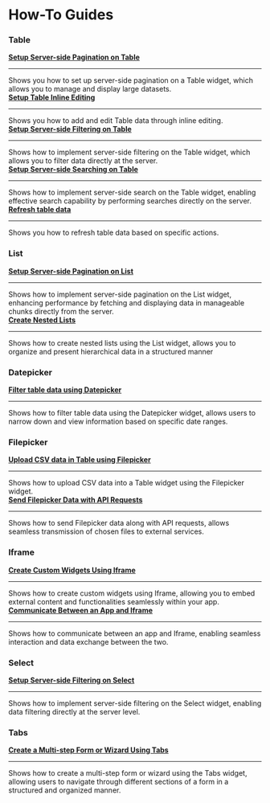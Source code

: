 # How-To Guides

### Table

<div class="containerGridSampleApp">
  <div class="containerColumnSampleApp columnGrid column-one">
        <div class="containerCol">
            <a href="/build-apps/how-to-guides/Server-side-pagination-in-table"><strong>Setup Server-side Pagination on Table</strong></a>
        </div> <hr/>
        <div class="containerDescription">Shows you how to set up server-side pagination on a Table widget, which allows you to manage and display large datasets.</div>
    </div>
    <div class="containerColumnSampleApp columnGrid column-two">
        <div class="containerCol">
           <a href="/reference/widgets/table/inline-editing"><strong>Setup Table Inline Editing</strong></a>
        </div><hr/>
        <div class="containerDescription">Shows you how to add and edit Table data through inline editing. </div>
    </div>
</div>
<div class="containerGridSampleApp">
    <div class="containerColumnSampleApp columnGrid column-one">
        <div class="containerCol">
            <a href="/build-apps/how-to-guides/Server-side-filtering-table"><strong>Setup Server-side Filtering on Table</strong></a>
        </div> <hr/>
        <div class="containerDescription">Shows how to implement server-side filtering on the Table widget, which allows you to filter data directly at the server. </div>
    </div>
    <div class="containerColumnSampleApp columnGrid column-two">
        <div class="containerCol">
           <a href="/build-apps/how-to-guides/Setup-Server-side-Searching-on-Table"><strong>Setup Server-side Searching on Table</strong></a>
        </div><hr/>
        <div class="containerDescription">Shows how to implement server-side search on the Table widget, enabling effective search capability by performing searches directly on the server.
        </div>
    </div>
</div>

<div class="containerGridSampleApp">
    <div class="containerColumnSampleApp columnGrid column-one">
        <div class="containerCol">
                <a href="/build-apps/how-to-guides/Refresh-table-data"><strong>Refresh table data</strong></a>
        </div> <hr/>
        <div class="containerDescription">Shows you how to refresh table data based on specific actions. </div>
    </div>
     <div class="columnGrid column-two" style={{margin: "10px"}}>
    </div>
</div>

### List 

<div class="containerGridSampleApp">
    <div class="containerColumnSampleApp columnGrid column-one">
        <div class="containerCol">
           <a href="/build-apps/how-to-guides/Setup-Server-side-Pagination-on-List"> <strong>Setup Server-side Pagination on List</strong></a>
        </div> <hr/>
        <div class="containerDescription">Shows how to implement server-side pagination on the List widget, enhancing performance by fetching and displaying data in manageable chunks directly from the server. </div>
    </div>
    <div class="containerColumnSampleApp columnGrid column-two">
        <div class="containerCol">
           <a href="/build-apps/how-to-guides/Create-nested-lists"><strong>Create Nested Lists</strong></a>
        </div><hr/>
        <div class="containerDescription">Shows how to create nested lists using the List widget, allows you to organize and present hierarchical data in a structured manner </div>
    </div>
</div>

### Datepicker

<div class="containerGridSampleApp">
    <div class="containerColumnSampleApp columnGrid column-one">
        <div class="containerCol">
            <a href="/build-apps/how-to-guides/Filter-table-data-using-Datepicker"><strong>Filter table data using Datepicker</strong></a>
        </div> <hr/>
        <div class="containerDescription">Shows how to filter table data using the Datepicker widget, allows users to narrow down and view information based on specific date ranges. </div>
</div>
     <div class="columnGrid column-two" style={{margin: "10px"}}>
    </div>
</div>



### Filepicker 

<div class="containerGridSampleApp">
    <div class="containerColumnSampleApp columnGrid column-one">
        <div class="containerCol">
            <a href="/build-apps/how-to-guides/Upload-CSV-Data-to-Table"><strong>Upload CSV data in Table using Filepicker</strong></a>
        </div> <hr/>
        <div class="containerDescription">Shows how to upload CSV data into a Table widget using the Filepicker widget. </div>
    </div>
    <div class="containerColumnSampleApp columnGrid column-two">
        <div class="containerCol">
           <a href="/build-apps/how-to-guides/Send-Filepicker-data-with-API-requests"><strong>Send Filepicker Data with API Requests</strong></a>
        </div><hr/>
        <div class="containerDescription">Shows how to send Filepicker data along with API requests, allows seamless transmission of chosen files to external services. </div>
    </div>
</div>


### Iframe

<div class="containerGridSampleApp">
    <div class="containerColumnSampleApp columnGrid column-one">
        <div class="containerCol">
            <a href="/build-apps/how-to-guides/Create-custom-widgets-using-Iframe"><strong>Create Custom Widgets Using Iframe</strong></a>
        </div> <hr/>
        <div class="containerDescription">Shows how to create custom widgets using Iframe, allowing you to embed external content and functionalities seamlessly within your app.</div>
    </div>
    <div class="containerColumnSampleApp columnGrid column-two">
        <div class="containerCol">
           <a href="/build-apps/how-to-guides/Communicate-Between-an-App-and-Iframe"><strong>Communicate Between an App and Iframe</strong></a>
        </div><hr/>
        <div class="containerDescription">Shows how to communicate between an app and Iframe, enabling seamless interaction and data exchange between the two.</div>
    </div>
</div>


### Select

<div class="containerGridSampleApp">
    <div class="containerColumnSampleApp columnGrid column-one">
        <div class="containerCol">
            <a href="/build-apps/how-to-guides/Setup-Server-side-Filtering-on-Select"><strong>Setup Server-side Filtering on Select</strong></a>
        </div> <hr/>
        <div class="containerDescription">Shows how to implement server-side filtering on the Select widget, enabling data filtering directly at the server level. </div>
</div>
     <div class="columnGrid column-two" style={{margin: "10px"}}>
    </div>
</div>

### Tabs

<div class="containerGridSampleApp">
    <div class="containerColumnSampleApp columnGrid column-one">
        <div class="containerCol">
            <a href="/build-apps/how-to-guides/Multi-step-Form-or-Wizard-Using-Tabs"><strong>Create a Multi-step Form or Wizard Using Tabs</strong></a>
        </div> <hr/>
        <div class="containerDescription">Shows how to create a multi-step form or wizard using the Tabs widget, allowing users to navigate through different sections of a form in a structured and organized manner. </div>
</div>
     <div class="columnGrid column-two" style={{margin: "10px"}}>
    </div>
</div>